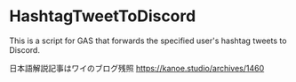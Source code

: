 # HashtagTweetToDiscord
This is a script for GAS that forwards the specified user's hashtag tweets to Discord.

日本語解説記事はワイのブログ残照
https://kanoe.studio/archives/1460
